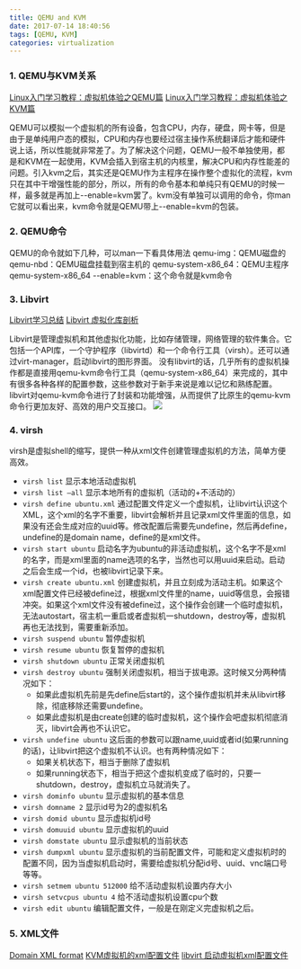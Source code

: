```yaml
---
title: QEMU and KVM
date: 2017-07-14 18:40:56
tags: [QEMU, KVM]
categories: virtualization
---
```


### 1. QEMU与KVM关系
[Linux入门学习教程：虚拟机体验之QEMU篇](http://www.linuxidc.com/Linux/2015-03/114461.htm)
[Linux入门学习教程：虚拟机体验之KVM篇](http://www.linuxidc.com/Linux/2015-03/114462.htm)

QEMU可以模拟一个虚拟机的所有设备，包含CPU，内存，硬盘，网卡等，但是由于是单纯用户态的模拟，CPU和内存也要经过宿主操作系统翻译后才能和硬件说上话，所以性能就非常差了。为了解决这个问题，QEMU一般不单独使用，都是和KVM在一起使用，KVM会插入到宿主机的内核里，解决CPU和内存性能差的问题。引入kvm之后，其实还是QEMU作为主程序在操作整个虚拟化的流程，kvm只在其中干增强性能的部分，所以，所有的命令基本和单纯只有QEMU的时候一样，最多就是再加上--enable=kvm罢了。kvm没有单独可以调用的命令，你man它就可以看出来，kvm命令就是QEMU带上--enable=kvm的包装。

### 2. QEMU命令
QEMU的命令就如下几种，可以man一下看具体用法
qemu-img：QEMU磁盘的
qemu-nbd：QEMU磁盘挂载到宿主机的
qemu-system-x86_64：QEMU主程序
qemu-system-x86_64 --enable=kvm：这个命令就是kvm命令

### 3. Libvirt
[Libvirt学习总结](http://blog.csdn.net/gaoxingnengjisuan/article/details/9674315)
[Libvirt 虚拟化库剖析](http://www.ibm.com/developerworks/cn/linux/l-libvirt/)

Libvirt是管理虚拟机和其他虚拟化功能，比如存储管理，网络管理的软件集合。它包括一个API库，一个守护程序（libvirtd）和一个命令行工具（virsh）。还可以通过virt-manager，启动libvirt的图形界面。
没有libvirt的话，几乎所有的虚拟机操作都是直接用qemu-kvm命令行工具（qemu-system-x86_64）来完成的，其中有很多各种各样的配置参数，这些参数对于新手来说是难以记忆和熟练配置。libvirt对qemu-kvm命令进行了封装和功能增强，从而提供了比原生的qemu-kvm命令行更加友好、高效的用户交互接口。
![](http://ogd81e9re.bkt.clouddn.com/libvirt-manage-hypervisors.jpg)

### 4. virsh
virsh是虚拟shell的缩写，提供一种从xml文件创建管理虚拟机的方法，简单方便高效。

* `virsh list`
    显示本地活动虚拟机
* `virsh list –all`
    显示本地所有的虚拟机（活动的+不活动的）
* `virsh define ubuntu.xml`
    通过配置文件定义一个虚拟机，让libvirt认识这个XML，这个xml的名字不重要，libvirt会解析并且记录xml文件里面的信息，如果没有还会生成对应的uuid等。修改配置后需要先undefine，然后再define，undefine的是domain name，define的是xml文件。
* `virsh start ubuntu`
    启动名字为ubuntu的非活动虚拟机，这个名字不是xml的名字，而是xml里面的name选项的名字，当然也可以用uuid来启动。启动之后会生成一个id，也被libvirt记录下来。
* `virsh create ubuntu.xml`
    创建虚拟机，并且立刻成为活动主机。如果这个xml配置文件已经被define过，根据xml文件里的name，uuid等信息，会报错冲突。如果这个xml文件没有被define过，这个操作会创建一个临时虚拟机，无法autostart，宿主机一重启或者虚拟机一shutdown，destroy等，虚拟机再也无法找到，需要重新添加。
* `virsh suspend ubuntu`
    暂停虚拟机
* `virsh resume ubuntu`
    恢复暂停的虚拟机
* `virsh shutdown ubuntu`
    正常关闭虚拟机
* `virsh destroy ubuntu`
    强制关闭虚拟机，相当于拔电源。这时候又分两种情况如下：
    * 如果此虚拟机先前是先define后start的，这个操作虚拟机并未从libvirt移除，彻底移除还需要undefine。
    * 如果此虚拟机是由create创建的临时虚拟机，这个操作会吧虚拟机彻底消灭，libvirt会再也不认识它。
* `virsh undefine ubuntu`
    这后面的参数可以跟name,uuid或者id(如果running的话)，让libvirt把这个虚拟机不认识。也有两种情况如下：
    * 如果关机状态下，相当于删除了虚拟机
    * 如果running状态下，相当于把这个虚拟机变成了临时的，只要一shutdown，destroy，虚拟机立马就消失了。
* `virsh dominfo ubuntu`
    显示虚拟机的基本信息
* `virsh domname 2`
    显示id号为2的虚拟机名
* `virsh domid ubuntu`
    显示虚拟机id号
* `virsh domuuid ubuntu`
    显示虚拟机的uuid
* `virsh domstate ubuntu`
    显示虚拟机的当前状态
* `virsh dumpxml ubuntu`
    显示虚拟机的当前配置文件，可能和定义虚拟机时的配置不同，因为当虚拟机启动时，需要给虚拟机分配id号、uuid、vnc端口号等等。
* `virsh setmem ubuntu 512000`
    给不活动虚拟机设置内存大小
* `virsh setvcpus ubuntu 4`
    给不活动虚拟机设置cpu个数
* `virsh edit ubuntu`
    编辑配置文件，一般是在刚定义完虚拟机之后。

### 5. XML文件
[Domain XML format](https://libvirt.org/formatdomain.html)
[KVM虚拟机的xml配置文件](http://blog.csdn.net/liukuan73/article/details/46049579)
[libvirt 启动虚拟机xml配置文件](http://www.cnblogs.com/yanghuahui/archive/2013/05/08/3067676.html)

